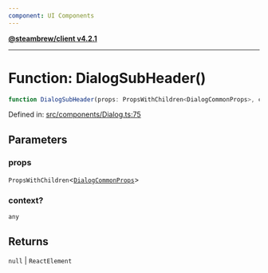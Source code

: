 ```yaml
---
component: UI Components
---
```


[**@steambrew/client v4.2.1**](../README.md)

***

# Function: DialogSubHeader()

```ts
function DialogSubHeader(props: PropsWithChildren<DialogCommonProps>, context?: any): null | ReactElement
```

Defined in: [src/components/Dialog.ts:75](https://github.com/shdwmtr/plugutil/blob/b52230e3bd417b9353d983856323dee8a90c4f70/client/src/components/Dialog.ts#L75)

## Parameters

### props

`PropsWithChildren`\<[`DialogCommonProps`](../interfaces/DialogCommonProps.md)\>

### context?

`any`

## Returns

`null` \| `ReactElement`
